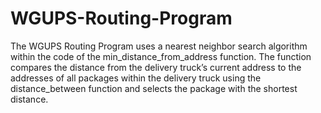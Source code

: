 # WGUPS-Routing-Program

The WGUPS Routing Program uses a nearest neighbor search algorithm within the code of the min_distance_from_address function. The function compares the distance from the delivery truck’s current address to the addresses of all packages within the delivery truck using the distance_between function and selects the package with the shortest distance.
